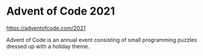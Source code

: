 # Advent of Code 2021
https://adventofcode.com/2021

Advent of Code is an annual event consisting of small programming puzzles dressed up with a holiday theme.
